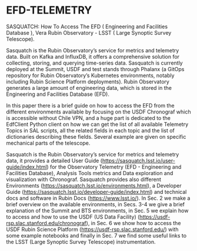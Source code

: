 # EFD-TELEMETRY
SASQUATCH: How To Access The EFD ( Engineering and Facilities Database ), Vera Rubin Observatory - LSST ( Large Synoptic Survey Telescope).

Sasquatch is the Rubin Observatory’s service for metrics and telemetry data.
Built on Kafka and InfluxDB, it offers a comprehensive solution for collecting, storing, and querying time-series data.
Sasquatch is currently deployed at the Summit, USDF and test stands through Phalanx (a GitOps repository for Rubin Observatory’s Kubernetes environments, notably including Rubin Science Platform deployments).
Rubin Observatory generates a large amount of engineering data, which
is stored in the Engineering and Facilities Database (EFD). 

In this paper there is a brief guide on how to access the EFD from the different environments available by focusing on the USDF Chronograf which is accessible without Chile VPN, and a huge part is dedicated to the EdfClient Python client on how we can get the list of all available Telemetry Topics in SAL scripts, all the related fields in each topic and the list of dictionaries describing these fields. Several example are given on specific mechanical parts of the telescope.

Sasquatch is the Rubin Observatory’s service for metrics and telemetry data, it provides a detailed User Guide (https://sasquatch.lsst.io/user-guide/index.html) for the Observatory Telemetry (EFD - Engineering and Facilities Database), Analysis Tools metrics and Data exploration and visualization with Chronograf. Sasquatch provides also different Environments (https://sasquatch.lsst.io/environments.html), a Developer Guide (https://sasquatch.lsst.io/developer-guide/index.html) and technical docs and software in Rubin Docs (https://www.lsst.io/).
In Sec. 2 we make a brief overview on the available environments, in Secs. 3-4 we give a brief explanation of the Summit and BTS environments, in Sec. 5 we explain how to access and how to use the USDF (US Data Facility) (https://usdf-rsp.slac.stanford.edu/chronograf), in Sec. 6 we show how to access the USDF Rubin Science Platform (https://usdf-rsp.slac.stanford.edu/) with some example notebooks and finally in Sec. 7 we find some useful links to the LSST (Large Synoptic Survey Telescope) instrumentation.
